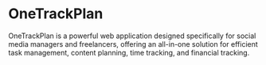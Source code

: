 # OneTrackPlan
OneTrackPlan is a powerful web application designed specifically for social media managers and freelancers, offering an all-in-one solution for efficient task management, content planning, time tracking, and financial tracking.
